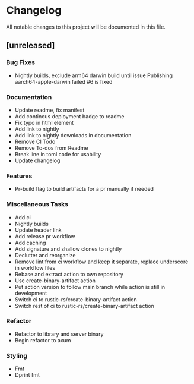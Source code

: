 # Changelog

All notable changes to this project will be documented in this file.

## [unreleased]

### Bug Fixes

- Nightly builds, exclude arm64 darwin build until issue Publishing
  aarch64-apple-darwin failed #6 is fixed

### Documentation

- Update readme, fix manifest
- Add continous deployment badge to readme
- Fix typo in html element
- Add link to nightly
- Add link to nightly downloads in documentation
- Remove CI Todo
- Remove To-dos from Readme
- Break line in toml code for usability
- Update changelog

### Features

- Pr-build flag to build artifacts for a pr manually if needed

### Miscellaneous Tasks

- Add ci
- Nightly builds
- Update header link
- Add release pr workflow
- Add caching
- Add signature and shallow clones to nightly
- Declutter and reorganize
- Remove lint from ci workflow and keep it separate, replace underscore in
  workflow files
- Rebase and extract action to own repository
- Use create-binary-artifact action
- Put action version to follow main branch while action is still in development
- Switch ci to rustic-rs/create-binary-artifact action
- Switch rest of ci to rustic-rs/create-binary-artifact action

### Refactor

- Refactor to library and server binary
- Begin refactor to axum

### Styling

- Fmt
- Dprint fmt

<!-- generated by git-cliff -->
